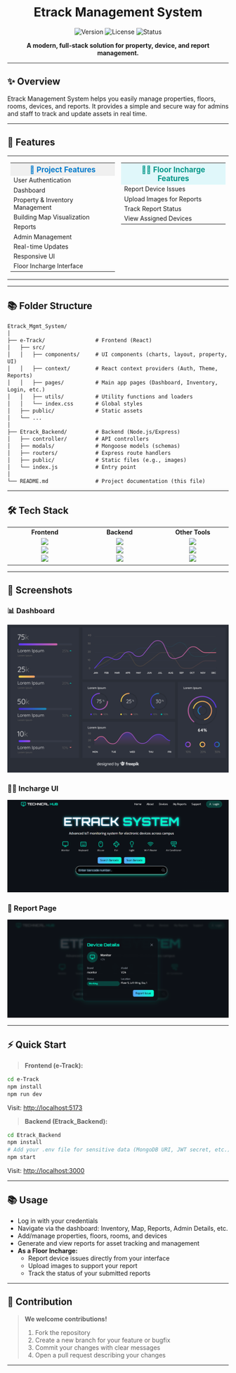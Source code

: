 <div align="center">

#  Etrack Management System

![Version](https://img.shields.io/badge/version-4.0-blue?style=flat-square)
![License](https://img.shields.io/badge/license-MIT-green?style=flat-square)
![Status](https://img.shields.io/badge/status-active-brightgreen?style=flat-square)

**A modern, full-stack solution for property, device, and report management.**

</div>

---

## ✨ Overview

Etrack Management System helps you easily manage properties, floors, rooms, devices, and reports. It provides a simple and secure way for admins and staff to track and update assets in real time.

---

## 🎯 Features

<div align="center">

<table><tr>
<td valign="top" width="50%">
  <table>
    <tr style="background-color:#f0f0f0;">
      <th style="font-size:1.2em; color:#007acc; font-weight:bold; text-align:center;">🚀 Project Features</th>
    </tr>
    <tr><td>User Authentication</td></tr>
    <tr><td>Dashboard</td></tr>
    <tr><td>Property & Inventory Management</td></tr>
    <tr><td>Building Map Visualization</td></tr>
    <tr><td>Reports</td></tr>
    <tr><td>Admin Management</td></tr>
    <tr><td>Real-time Updates</td></tr>
    <tr><td>Responsive UI</td></tr>
    <tr><td>Floor Incharge Interface</td></tr>
  </table>
</td>
<td valign="top" width="50%">
  <table>
    <tr style="background-color:#e0f7fa;">
      <th style="font-size:1.2em; color:#009688; font-weight:bold; text-align:center;">🧑‍🔧 Floor Incharge Features</th>
    </tr>
    <tr><td>Report Device Issues</td></tr>
    <tr><td>Upload Images for Reports</td></tr>
    <tr><td>Track Report Status</td></tr>
    <tr><td>View Assigned Devices</td></tr>
  </table>
</td>
</tr></table>

</div>

---




## 📚 Folder Structure

```text
Etrack_Mgmt_System/
│
├── e-Track/                # Frontend (React)
│   ├── src/
│   │   ├── components/     # UI components (charts, layout, property, UI)
│   │   ├── context/        # React context providers (Auth, Theme, Reports)
│   │   ├── pages/          # Main app pages (Dashboard, Inventory, Login, etc.)
│   │   ├── utils/          # Utility functions and loaders
│   │   └── index.css       # Global styles
│   ├── public/             # Static assets
│   └── ...
│
├── Etrack_Backend/         # Backend (Node.js/Express)
│   ├── controller/         # API controllers
│   ├── modals/             # Mongoose models (schemas)
│   ├── routers/            # Express route handlers
│   ├── public/             # Static files (e.g., images)
│   └── index.js            # Entry point
│
└── README.md               # Project documentation (this file)
```

---

## 🛠️ Tech Stack

<div align="center">

<table>
<tr>
<td align="center" width="200"><b>Frontend</b></td>
<td align="center" width="200"><b>Backend</b></td>
<td align="center" width="200"><b>Other Tools</b></td>
</tr>
<tr>
<td align="center">
  <img src="https://img.shields.io/badge/React-61DAFB?logo=react&logoColor=white&style=for-the-badge" /> <br>
  <img src="https://img.shields.io/badge/TailwindCSS-38B2AC?logo=tailwindcss&logoColor=white&style=for-the-badge" /> <br>
  <img src="https://img.shields.io/badge/Recharts-FF6384?logo=recharts&logoColor=white&style=for-the-badge" />
</td>
<td align="center">
  <img src="https://img.shields.io/badge/Node.js-339933?logo=node.js&logoColor=white&style=for-the-badge" /> <br>
  <img src="https://img.shields.io/badge/Express-000000?logo=express&logoColor=white&style=for-the-badge" /> <br>
  <img src="https://img.shields.io/badge/MongoDB-47A248?logo=mongodb&logoColor=white&style=for-the-badge" />
</td>
<td align="center">
  <img src="https://img.shields.io/badge/Socket.io-010101?logo=socket.io&logoColor=white&style=for-the-badge" /> <br>
  <img src="https://img.shields.io/badge/Vite-646CFF?logo=vite&logoColor=white&style=for-the-badge" /> <br>
  <img src="https://img.shields.io/badge/ESLint-4B32C3?logo=eslint&logoColor=white&style=for-the-badge" />
</td>
</tr>
</table>

</div>

---

## 📸 Screenshots

### 📊 Dashboard
<img src="frontend/src/data/dashboard.jpg" alt="Dashboard Screenshot" />

### 🧑‍🔧 Incharge UI
<img src="frontend/src/data/InchargeUi.png" alt="Incharge UI Screenshot" />

### 📝 Report Page
<img src="frontend/src/data/Report.png" alt="Report Screenshot" />

---

## ⚡ Quick Start

> **Frontend (e-Track):**
```sh
cd e-Track
npm install
npm run dev
```
Visit: [http://localhost:5173](http://localhost:5173)

> **Backend (Etrack_Backend):**
```sh
cd Etrack_Backend
npm install
# Add your .env file for sensitive data (MongoDB URI, JWT secret, etc.)
npm start
```
Visit: [http://localhost:3000](http://localhost:3000)

---

## 📚 Usage

- Log in with your credentials
- Navigate via the dashboard: Inventory, Map, Reports, Admin Details, etc.
- Add/manage properties, floors, rooms, and devices
- Generate and view reports for asset tracking and management
- **As a Floor Incharge:**
  - Report device issues directly from your interface
  - Upload images to support your report
  - Track the status of your submitted reports

---

## 🤝 Contribution

> **We welcome contributions!**
>
> 1. Fork the repository
> 2. Create a new branch for your feature or bugfix
> 3. Commit your changes with clear messages
> 4. Open a pull request describing your changes

---

